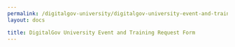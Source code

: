 ```yaml
---
permalink: /digitalgov-university/digitalgov-university-event-and-training-request-form/
layout: docs

title: DigitalGov University Event and Training Request Form
---
```

